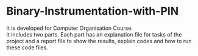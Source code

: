# Binary-Instrumentation-with-PIN

It is developed for Computer Organisation Course.
<br>
It includes two parts. Each part has an explanation file for tasks of the project and a report file to show the results, explain codes and how to run these code files.
